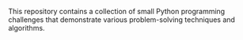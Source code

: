This repository contains a collection of small Python programming challenges that demonstrate various problem-solving techniques and algorithms.
